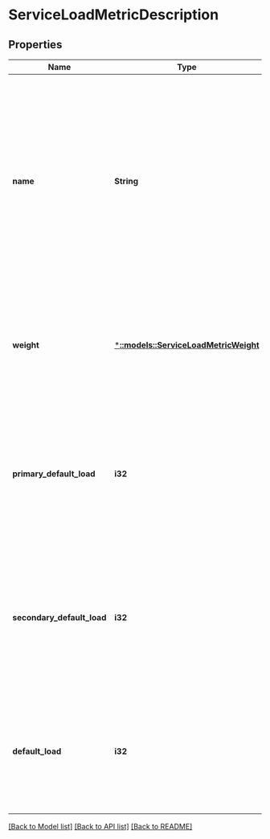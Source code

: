# ServiceLoadMetricDescription

## Properties
Name | Type | Description | Notes
------------ | ------------- | ------------- | -------------
**name** | **String** | The name of the metric. If the service chooses to report load during runtime, the load metric name should match the name that is specified in Name exactly. Note that metric names are case-sensitive. | [default to null]
**weight** | [***::models::ServiceLoadMetricWeight**](ServiceLoadMetricWeight.md) | The service load metric relative weight, compared to other metrics configured for this service, as a number. | [optional] [default to null]
**primary_default_load** | **i32** | Used only for Stateful services. The default amount of load, as a number, that this service creates for this metric when it is a Primary replica. | [optional] [default to null]
**secondary_default_load** | **i32** | Used only for Stateful services. The default amount of load, as a number, that this service creates for this metric when it is a Secondary replica. | [optional] [default to null]
**default_load** | **i32** | Used only for Stateless services. The default amount of load, as a number, that this service creates for this metric. | [optional] [default to null]

[[Back to Model list]](../README.md#documentation-for-models) [[Back to API list]](../README.md#documentation-for-api-endpoints) [[Back to README]](../README.md)


